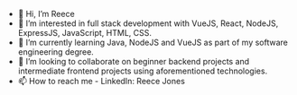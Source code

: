 - 👋 Hi, I’m Reece
- 👀 I’m interested in full stack development with VueJS, React, NodeJS, ExpressJS, JavaScript, HTML, CSS.
- 🌱 I’m currently learning Java, NodeJS and VueJS as part of my software engineering degree.
- 💞️ I’m looking to collaborate on beginner backend projects and intermediate frontend projects using aforementioned technologies.
- 📫 How to reach me - LinkedIn: Reece Jones

<!---
ra-wilson/ra-wilson is a ✨ special ✨ repository because its `README.md` (this file) appears on your GitHub profile.
You can click the Preview link to take a look at your changes.
--->
